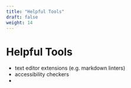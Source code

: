 ```yaml
---
title: "Helpful Tools"
draft: false
weight: 14
---
```


# Helpful Tools

- text editor extensions (e.g. markdown linters)
- accessibility checkers
- 
